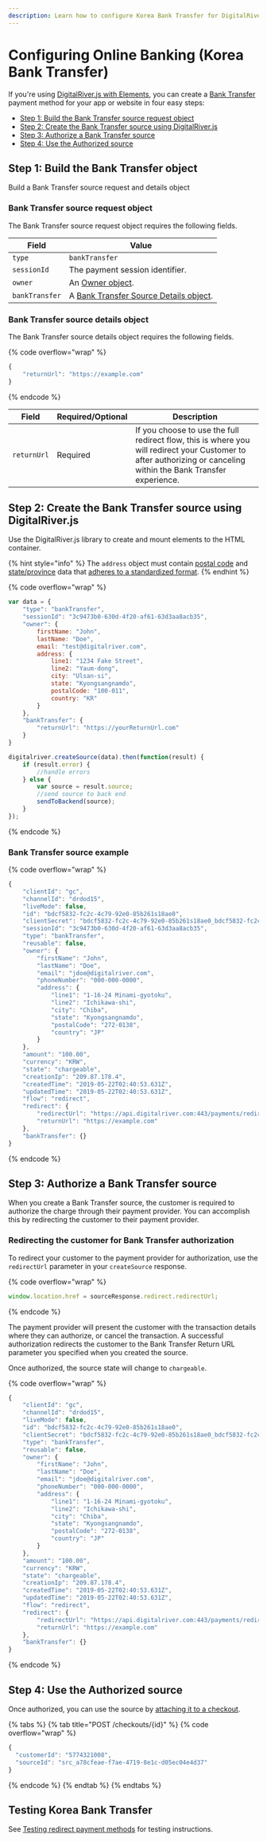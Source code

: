 ```yaml
---
description: Learn how to configure Korea Bank Transfer for DigitalRiver.js with Elements.
---
```


# Configuring Online Banking (Korea Bank Transfer)

If you're using [DigitalRiver.js with Elements](../), you can create a [Bank Transfer](../../../supported-payment-methods/korea-bank-transfer-online-banking.md) payment method for your app or website in four easy steps:

* [Step 1: Build the Bank Transfer source request object](korea-bank-transfer.md#step-1-build-the-bank-transfer-object)
* [Step 2: Create the Bank Transfer source using DigitalRiver.js](korea-bank-transfer.md#step-2-create-the-bank-transfer-source-using-digitalriver-js)
* [Step 3: Authorize a Bank Transfer source](korea-bank-transfer.md#step-3-authorize-a-bank-transfer-source)
* [Step 4: Use the Authorized source](korea-bank-transfer.md#step-4-use-the-authorized-source)

## Step 1: Build the Bank Transfer object

Build a Bank Transfer source request and details object

### Bank Transfer source request object

The Bank Transfer source request object requires the following fields.

| Field          | Value                                                                                                |
| -------------- | ---------------------------------------------------------------------------------------------------- |
| `type`         | `bankTransfer`                                                                                       |
| `sessionId`    | The payment session identifier.                                                                      |
| `owner`        | An [Owner object](common-payment-objects.md#owner-object).                                           |
| `bankTransfer` | A [Bank Transfer Source Details object](korea-bank-transfer.md#bank-transfer-source-request-object). |

### Bank Transfer source details object

The Bank Transfer source details object requires the following fields.

{% code overflow="wrap" %}
```javascript
{
    "returnUrl": "https://example.com"
}
```
{% endcode %}

| Field       | Required/Optional | Description                                                                                                                                                       |
| ----------- | ----------------- | ----------------------------------------------------------------------------------------------------------------------------------------------------------------- |
| `returnUrl` | Required          | If you choose to use the full redirect flow, this is where you will redirect your Customer to after authorizing or canceling within the Bank Transfer experience. |

## Step 2: Create the Bank Transfer source using DigitalRiver.js

Use the DigitalRiver.js library to create and mount elements to the HTML container.

{% hint style="info" %}
The `address` object must contain [postal code](../../../../integration-options/checkouts/creating-checkouts/providing-address-information.md#postal-code-validations) and [state/province](../../../../integration-options/checkouts/creating-checkouts/providing-address-information.md#states-and-province-validations) data that [adheres to a standardized format](../../../../integration-options/checkouts/creating-checkouts/providing-address-information.md#postal-code-and-state-province-validations).
{% endhint %}

{% code overflow="wrap" %}
```javascript
var data = {
    "type": "bankTransfer",
    "sessionId": "3c9473b0-630d-4f20-af61-63d3aa8acb35",
    "owner": {
        firstName: "John",
        lastName: "Doe",
        email: "test@digitalriver.com",
        address: {
            line1: "1234 Fake Street",
            line2: "Yaum-dong",
            city: "Ulsan-si",
            state: "Kyongsangnamdo",
            postalCode: "100-011",
            country: "KR"
        }
    },
    "bankTransfer": {
        "returnUrl": "https://yourReturnUrl.com"
    }
}

digitalriver.createSource(data).then(function(result) {
    if (result.error) {
        //handle errors
    } else {
        var source = result.source;
        //send source to back end
        sendToBackend(source);
    }
});
```
{% endcode %}

### Bank Transfer source example

{% code overflow="wrap" %}
```javascript
{
    "clientId": "gc",
    "channelId": "drdod15",
    "liveMode": false,
    "id": "bdcf5832-fc2c-4c79-92e0-85b261s18ae0",
    "clientSecret": "bdcf5832-fc2c-4c79-92e0-85b261s18ae0_bdcf5832-fc2c-4c79-92e0-85b261s18ae0",
    "sessionId": "3c9473b0-630d-4f20-af61-63d3aa8acb35",    
    "type": "bankTransfer",
    "reusable": false,
    "owner": {
        "firstName": "John",
        "lastName": "Doe",
        "email": "jdoe@digitalriver.com",
        "phoneNumber": "000-000-0000",
        "address": {
            "line1": "1-16-24 Minami-gyotoku",
            "line2": "Ichikawa-shi",
            "city": "Chiba",
            "state": "Kyongsangnamdo",
            "postalCode": "272-0138",
            "country": "JP"
        }
    },
    "amount": "100.00",
    "currency": "KRW",
    "state": "chargeable",
    "creationIp": "209.87.178.4",
    "createdTime": "2019-05-22T02:40:53.631Z",
    "updatedTime": "2019-05-22T02:40:53.631Z",
    "flow": "redirect",
    "redirect": {
        "redirectUrl": "https://api.digitalriver.com:443/payments/redirects/06e428cf-e23e-4ee9-b64f-ce17de062fd1?apiKey=pk_test_6cb0fe9ce312d093a9ad906f6c589e2d",
        "returnUrl": "https://example.com"
    },
    "bankTransfer": {}
}
```
{% endcode %}

## Step 3: Authorize a Bank Transfer source

When you create a Bank Transfer source, the customer is required to authorize the charge through their payment provider. You can accomplish this by redirecting the customer to their payment provider.

### Redirecting the customer for Bank Transfer authorization

To redirect your customer to the payment provider for authorization, use the `redirectUrl` parameter in your `createSource` response.

{% code overflow="wrap" %}
```javascript
window.location.href = sourceResponse.redirect.redirectUrl;
```
{% endcode %}

The payment provider will present the customer with the transaction details where they can authorize, or cancel the transaction. A successful authorization redirects the customer to the Bank Transfer Return URL parameter you specified when you created the source.

Once authorized, the source state will change to `chargeable`.

{% code overflow="wrap" %}
```javascript
{
    "clientId": "gc",
    "channelId": "drdod15",
    "liveMode": false,
    "id": "bdcf5832-fc2c-4c79-92e0-85b261s18ae0",
    "clientSecret": "bdcf5832-fc2c-4c79-92e0-85b261s18ae0_bdcf5832-fc2c-4c79-92e0-85b261s18ae0",
    "type": "bankTransfer",
    "reusable": false,
    "owner": {
        "firstName": "John",
        "lastName": "Doe",
        "email": "jdoe@digitalriver.com",
        "phoneNumber": "000-000-0000",
        "address": {
            "line1": "1-16-24 Minami-gyotoku",
            "line2": "Ichikawa-shi",
            "city": "Chiba",
            "state": "Kyongsangnamdo",
            "postalCode": "272-0138",
            "country": "JP"
        }
    },
    "amount": "100.00",
    "currency": "KRW",
    "state": "chargeable",
    "creationIp": "209.87.178.4",
    "createdTime": "2019-05-22T02:40:53.631Z",
    "updatedTime": "2019-05-22T02:40:53.631Z",
    "flow": "redirect",
    "redirect": {
        "redirectUrl": "https://api.digitalriver.com:443/payments/redirects/06e428cf-e23e-4ee9-b64f-ce17de062fd1?apiKey=pk_test_6cb0fe9ce312d093a9ad906f6c589e2d",
        "returnUrl": "https://example.com"
    },
    "bankTransfer": {}
}
```
{% endcode %}

## Step 4: Use the Authorized source

Once authorized, you can use the source by [attaching it to a checkout](../../../payment-sources/using-the-source-identifier.md#attaching-sources-to-checkouts).

{% tabs %}
{% tab title="POST /checkouts/{id}" %}
{% code overflow="wrap" %}
```javascript
{
  "customerId": "5774321008",
  "sourceId": "src_a78cfeae-f7ae-4719-8e1c-d05ec04e4d37"
}
```
{% endcode %}
{% endtab %}
{% endtabs %}

## Testing Korea Bank Transfer

See [Testing redirect payment methods](../../../../developer-resources/testing-scenarios.md#testing-redirect-payment-methods) for testing instructions.
